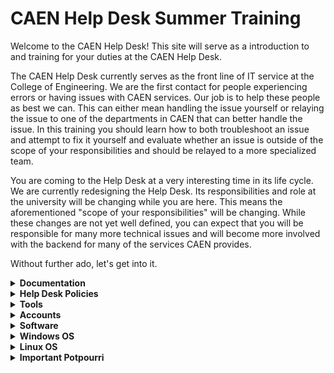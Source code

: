 <h1>
  CAEN Help Desk Summer Training
</h1>

<p>
  Welcome to the CAEN Help Desk! This site will serve as a introduction to and training for your duties at the CAEN Help Desk.
</p>

<p>
  The CAEN Help Desk currently serves as the front line of IT service at the College of Engineering. We are the first contact for people experiencing errors or having issues with CAEN services. Our job is to help these people as best we can. This can either mean handling the issue yourself or relaying the issue to one of the departments in CAEN that can better handle the issue. In this training you should learn how to both troubleshoot an issue and attempt to fix it yourself and evaluate whether an issue is outside of the scope of your responsibilities and should be relayed to a more specialized team.
</p>

<p>
   You are coming to the Help Desk at a very interesting time in its life cycle. We are currently redesigning the Help Desk. Its responsibilities and role at the university will be changing while you are here. This means the aforementioned "scope of your responsibilities" will be changing. While these changes are not yet well defined, you can expect that you will be responsible for many more technical issues and will become more involved with the backend for many of the services CAEN provides.
</p>

<p>
  Without further ado, let's get into it.
</p>


<details>
  <summary>
    <strong>Documentation</strong>
  </summary>

  <p>
    Currently CAEN provides a great deal of documentation that is intended to explain the services we provide. Since it is likely that you do not know all of this documentation, you should spend a significant amount of time in your early employment at the Help Desk reading this documentation and becoming very familiar with it. Questions that can be answered within this documentation are 100% <strong>your responsibility</strong>. It will be expected that you can answer these questions without refering to the full-time staff.
  </p>

  <p>
    Does this mean we expect you to have the documentation memorized? Well kind of, eventually, but initially, no it does not.
  </p>

  <p>
  Does this mean we expect you to search the documentation for answers to questions you don't think you have the answer to? <strong>Yes, absolutely it does.</strong> Anytime you don't know the answer to a question, take a minute and search the documentation for an answer. You may feel as though you are making the customer wait, but that is okay. The amount of time it takes you to search through the documentation is much shorter than the amount of time it will take for one of the full-time teams to get to the issue and set aside time to address it.
  </p>

  <p>
    <strong>There are three main sources of documentation:</strong>
  </p>

  <p>
    <a href='https://caenfaq.engin.umich.edu/'>The CAEN Knowledge Base</a>
  </p>

  <p>
    This is a public source of information that CAEN has published detailing a great deal of the services CAEN provides. This is the most valuble resource at your disposal and should be the first thing you consult when you have any questions.
  </p>

  <p>
    <em>Note: Since this is a public site, you can send links to this site to customers to help explain things to the customer.</em>
  </p>

  <p>
    <a href='https://caen.engin.umich.edu'>The CAEN Homepage</a>
  </p>

  <p>
    In the drop-down menus on the top the the CAEN homepage there is more information on the services we provide. Much of this is a rehashing of the information in the Knowledge Base but there are some details presented here that may not be in the Knowledge Base. This should be your second consultation when trying to solve an issue you do not currently know how to fix.
  </p>

  <p>
    Important links to note on this page:
  </p>
  <ul>
    <li>
     Under "About" there is a link that reads "Departmental IT Support Staff," this provides a list of the departmental IT contacts for all of the major departments in the College of Engineering
    </li>
    <li>
    Under "Help & Support" on the left hand side there is a link to the CAEN "Service Status" page, this will provide you with an up-to-date list of any outages or degraded services CAEN is currently aware of
    </li>
    <li>
      Under the same section is a link to "News & Announcements," here is where you can see information about all of the major changes coming to CAEN. This will often be a great place to refer people when they are confused about or unaware of a change in CAENs operations
    </li>
  </ul>

  <p>
    <em>Note: Since this is a public site, you can send links to this site to customers to help explain things to the customer.</em>
  </p>

  <p>
    <a href='https://webservices.itcs.umich.edu/mediawiki/hotline/index.php/Main_Page'>Help Desk Wiki</a>
  </p>
  
  <p>
    This is the Help Desk's internal documentation written for students, by students (mostly). This documentation is old and infrequently updated, so take caution when referencing this documentation. If you can find the information elsewhere it is recommended that you rely on that information rather than that provided in the Wiki.
  </p>

  <p>
    The Wiki is still a great resource for referencing Help Desk policies and procedures. Any time you are questioning the steps to opening the Help Desk, or how to work the phones (suprisingly complicated), or how to open a new CAEN account or other such issues consulting the Help Desk Wiki should be the first step. If you look hard enough there is even a comprehensive guide to performing a spinning hook kick.
  </p>

  <p>
    <em>Note: Since this is an internal site you will not be able to provide customers links to these pages.</em>
  </p>
</details>

<details>
   <summary>
     <strong>Help Desk Policies</strong>
   </summary>
   <p>
    <a href='https://webservices.itcs.umich.edu/mediawiki/hotline/index.php/Policies_%26_Rules'>General Help Desk Policies</a>
   </p>
   <p>
    <strong><em text-decoration="underline">It is very important that you understand and follow the policies listed in the above link!!!</em></strong>
   </p>
   <p>
    Make sure you always follow opening, closing, and on-shift procedures.  
   </p>

   <p>
    <em>That said</em>, note the following errata, policy details that are <strong>outdated or missing from the Wiki:</strong>
    <ul>
        <li>Notes are no longer taken at Help Desk Meetings.</li>
        <li>Help Desk meetings have been on hiatus in recent semesters. Please consult an FTE re: scheduling meetings, whether there are regular weekly meetings, and other special meetings. <strong>Attendance at all Help Desk meetings is mandatory. You must inform an FTE if you cannot attend.</strong></li>
        <li>The "Google Talk client" is Google Hangouts. It is not strictly required you have it open during your shift, but it is strongly recommended. It's often the best and fastest way to communicate with your FTEs (and for them to reach you and send you important info/links), and it's useful for sharing dank memes with your fellow Help Desk colleagues. Slack is also a useful messaging tool.</li>
    </ul>

   </p>
</details>

<details>
    <summary>
        <strong>Tools</strong>
    </summary>
    <p>
        Be familiar with the various tools listed in this section. You will them in most (if not all) of your shifts.
    <ul>
        <li>
            <a href='https://webservices.itcs.umich.edu/mediawiki/hotline/index.php/Java_Account_Tool_%28JAcT%29'>JAcT (Java Account Tool)</a>: This tool enables easy access to account information for UM students and faculty (e.g. CAEN account and AFS storage status). Perhaps most importantly, JAcT allows you to make new CAEN accounts (<em>see "Accounts" section below</em>). Take special note of what to do to install or reinstall JAcT if you lose access to it (unfortunately, this tends to happen regularly).
        </li>
        <li>
            <a href='https://webservices.itcs.umich.edu/mediawiki/hotline/index.php/FootPrints'>Footprints</a>: Footprints is the CAEN Ticket database. CAEN Tickets record the issues and reports CAEN receives and allow CAEN staff to communicate with relevant clients (via email). Clients can send tickets to the Help Desk via email (caen@umich.edu) or you can make your own Ticket for issues brought up by clients in-person, over the phone, or in a chat. Tickets are assigned to a relevant team who can assist the client with their issue; you and other CAEN employees can edit tickets and send emails to clients via the ticket.
        </li>
        <li>
            <a href='https://webservices.itcs.umich.edu/mediawiki/hotline/index.php/LiveEngage'>LiveEngage</a>: LiveEngage is the chat tool CAEN uses to communicate with clients in a live chat. 
        </li>
        <li>
            <a href='https://uofmcaen.slack.com'>CAEN Slack Channel</a>: Great way to quickly contact key staff from various CAEN teams and communicate major issues, updates, questions, announcements, etc. with individual CAEN employees or CAEN at large. 
        </li>
        <li>
            <a href='https://webservices.itcs.umich.edu/mediawiki/hotline/index.php/Phones'>Phones</a>: There are a lot of buttons on the Help Desk phones. Be sure to review here how each of them works. Always be calm and courteous when answering or making a phone call! Also, <em>don't forget to check <strong>voicemail</strong></em> if you're the one opening the Help Desk for the day.
        </li>
        <li>
            White Binders: You'll find important phone numbers, emergency contacts, info on each Footprints team, and other useful information in the White Binders scattered throughout the Help Desk. You should keep one at your desk and look through it to see what information is inside. You'll likely find yourself utilizing the binder often during your Help Desk career.
        </li>
    </ul>
    </p>
</details>

<details>
    <summary>
        <strong>Accounts</strong>
    </summary>
    <p>
        Account creation is a very common and important task you will encounter as a Help Desk employee. Therefore, it is imperative that you understand how to create an account! 
    </p>
    <p>
        You'll need to consult the links below for a comprehensive discussion on different account types, account creation procedures, and account validation, but here are the key steps to remember: 
    </p>
    <p>
        Account Creation
        <ul>
            <li><strong> Student accounts must be made in-person (students must visit the Help Desk), and students must bring a valid MCard when they visit.</strong> You will mostly be making student accounts during your job.</li>
            <li>Be sure to check account eligibility. Check student class schedules on Wolverine Access (student account) or ask an FTE for proper documentation and approval (staff and visiting scholar accounts).</li>
            <li><strong>Always</strong> remind clients that it takes up to 1-2 business days for a CAEN Account to become fully active. Sometimes new account holders are unaware of this, and it can catch them by surprise. They can check if their account is ready by logging in to any CAEN computer with their standard UM Kerberos credentials (except the CAEN computers on the upper floors of the Dude, which are usable by all students).</li>
            <li>If a student gives you any trouble or pushback for the 1-2 day policy ("But I have a project due tonight at midnight!"), respectfully assert that we cannot guarantee the account will be ready any earlier. If you'd like, you can send a ticket or message to the Account Support team asking someone to expedite the approval (but again remind the client that there's no guarantee). Alternatively, all students can access the CAEN computers on the second and third floors of the Duderstadt Center, even without a valid CAEN account.</li>
        </ul>
    </p>
    <p>
        Account Validation
        <ul>
            <li> Each semester, accounts belonging to students and staff that no longer qualify for CAEN Accounts are marked for deletion. Relevant account holders are notified their accounts will be deleted via email. Sometimes accounts are marked for deletion in error (for example, a student taking a semester off UM courses to study abroad, but with intentions to return the following semester, may have their account deleted).</li>
            <li> Clients may contact the Help Desk with questions about their account, account deletion, and the account validation email.</li>
            <li> If a client believes that their account should not be deleted, be sure to check their availability and remind them they can contest the account deletion using a link in the validation email.</li>
        </ul>
    </p>
    <p>
        Important Links
    </p>
    <p>
        <a href='https://webservices.itcs.umich.edu/mediawiki/hotline/index.php/Account_Roles_and_Eligibility'>Account Roles and Eligibility</a>: This page lists the different types of CAEN Accounts and who should get what type of account. 
    </p>
    <p>
        <a href='https://webservices.itcs.umich.edu/mediawiki/hotline/index.php/Account_Creation_Procedure'>Account Creation Procedure</a>: How to create each type of account!
    </p>
    <p>
        <a href='https://webservices.itcs.umich.edu/mediawiki/hotline/index.php/Account_Validation'>Account Validation</a>: Overview of the validation process. The section "Re-Validating Accounts" is most relevant to what work you might encounter at the Help Desk.
    </p>
</details>

<details>
    <summary>
        <strong>Software</strong>
    </summary>
    <p>
        There's a lot of software available on CAEN Machines. It's not uncommon for students to encounter issues accessing a particular program, find that a certain program is not available to them (due to limitations on usage defined by the license CAEN has acquired to use a program or user account restrictions). You should familiarize yourself with the links below to learn more about CAEN Software.
        <ul>
            <li>
                <a href='https://caensoftware.engin.umich.edu/all'>CAEN Software Listing</a>: All software available on CAEN Machines. Note that certain software may only be available on one of CAEN's two OSes (i.e., only on Windows CAEN or only on Linux CAEN)
            </li>
            <li>
                <a href='https://appsanywhere.engin.umich.edu/'>Apps Anywhere</a>: Lists all Windows CAEN software. Useful to access if you need to test or otherwise use any Windows CAEN software.
            </li>
            <li>
                <a href='http://caenfaq.engin.umich.edu/clse'>CAEN Lab Software Environment (CLSE)</a>: Learn more about general CAEN Software here.
            </li>
            <li>
                <a href='http://caenfaq.engin.umich.edu/license-restrictions'>License Restrictions</a>: Learn more about licenses.
            </li>
            <li>
                <a href='https://docs.google.com/a/umich.edu/forms/d/e/1FAIpQLSfGzgB7nuchNchMM3QNf2STnkVRbSJmzvcYdMW_h8TMSEhqQg/viewform'>Software Request Form</a>: Sometimes a client needs software that is either not normally available on CAEN or that their account status prevents them from accessing. If they need special access to or installation of a certain software, they can request it by filling out this form.
            </li>
        </ul>
    </p>
</details>

<details>
    <summary>
        <strong>Windows OS</strong>
    </summary>
    <p></p>
</details>

<details>
    <summary>
        <strong>Linux OS</strong>
    </summary>
    <p>
        <a href='https://en.wikipedia.org/wiki/Linux'>Linux</a> is the second of the two operating systems that CAEN supports, besides Windows. You may have encountered and/or used Linux before through Engineering courses or personal experience. As a Help Desk employee, you should know basic Linux commands, how to find whether CAEN Linux supports a particular software, and how to handle common problems clients might have with CAEN Linux. 
    </p>
    <p> Generally, for most software issues with Linux, assign a ticket to Software Support. For more general Linux issues (problems with the general OS as opposed to a specific program), there is a UNIX and Linux Systems Team. Note well that there are a few Linux problems you may encounter that you can fix or help fix yourself. Make sure to check the link below for more details.
    </p>
    <p>
        <a href='https://webservices.itcs.umich.edu/mediawiki/hotline/index.php/Linux'>Linux at the Help Desk</a>
    </p>
    <p>
        If you want/need it: <a href='https://www-uxsup.csx.cam.ac.uk/pub/doc/suse/suse9.0/userguide-9.0/ch24s04.html'>Basic Linux Commands</a>. There are many, many resources on Linux out there. Use them if you need them!
    </p>
    <p>
        <a href='https://webservices.itcs.umich.edu/mediawiki/hotline/index.php/Redot'>Linux Redot</a> (good to know!)
    </p>
    <p>
        <a href='https://webservices.itcs.umich.edu/mediawiki/hotline/index.php/If_Redot_Doesn%27t_Fix_Linux_Problems%2C_What_Can_I_Do%3F'>If Redot Doesn't Work</a>
    </p>
</details>
<details>
    <summary>
        <strong>Important Potpourri</strong>
    </summary>
    <p>
        Additional information you should know that doesn't really fit in the above categories:
    </p>
    <ul>
        <li>
            <em><strong>Good pages to bookmark</strong></em> and have handy to go on your shift include links to the tools listed in the "Tools" section of this document, links to the Phone and JAcT wiki pages, the Software Request Form, and any other page(s) you find yourself accessing frequently.
        </li>
        <li>
            <a href='https://webservices.itcs.umich.edu/mediawiki/hotline/index.php/What_We_Handle'>What CAEN Does (and Does Not) Handle</a> (These lists are NOT comprehensive!)
        </li>
        <li>
            Students looking for a CAEN Computer to use can use the computers on the second and third floors of the Duderstadt Center, even without a CAEN account. All other CAEN computers are only open to clients with valid CAEN accounts.
        </li>
        <li>
            The Apple AirPlay password is "appletv1" This should not be public information and should only be given to faculty and instructors. Do not just give this to anybody.
        </li>
        <li>
            <a href='https://webservices.itcs.umich.edu/mediawiki/hotline/index.php/GroundWorks'>GroundWorks</a> ("Hi, I need to print a poster. . .")
        </li>
        <li>
            <a href='https://webservices.itcs.umich.edu/mediawiki/hotline/index.php/Logging_Hours'>How to Log Hours</a> (No logged hours, no pay!)
        </li>
    </ul>
    </p>
</details>
